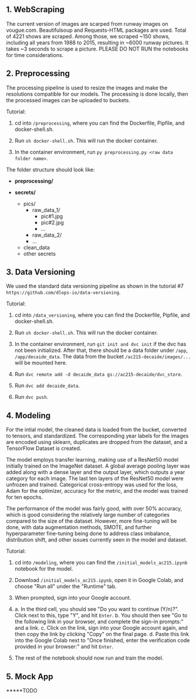 ## 1. WebScraping <br>

The current version of images are scarped from runway images on vougue.com. Beautifulsoup and Requests-HTML packages are used. Total of 4221 shows are scraped. Among those, we scraped ~150 shows, including all years from 1988 to 2015, resulting in ~6000 runway pictures. It takes ~3 seconds to scrape a picture. PLEASE DO NOT RUN the notebooks for time considerations.

## 2. Preprocessing

The processing pipeline is used to resize the images and make the resolutions compatible for our models. The processing is done locally, then the processed images can be uploaded to buckets.

Tutorial:

1) cd into `/preprocessing`, where you can find the Dockerfile, Pipfile, and docker-shell.sh.

2) Run `sh docker-shell.sh`. This will run the docker container.

3) In the container environment, run `py preprocessing.py <raw data folder name>`.

The folder structure should look like:

* **preprocessing/** 
    
* **secrets/**
    * pics/
      * raw_data_1/
        * pic#1.jpg
        * pic#2.jpg
        * ...
      * raw_data_2/
      * ...
    * clean_data
    * other secrets

## 3. Data Versioning

We used the standard data versioning pipeline as shown in the tutorial #7 `https://github.com/dlops-io/data-versioning`.

Tutorial:

1) cd into `/data_versioning`, where you can find the Dockerfile, Pipfile, and docker-shell.sh.

2) Run `sh docker-shell.sh`. This will run the docker container.

3) In the container environment, run `git init and dvc init` if the dvc has not been initialized. After that, there should be a data folder under `/app`, `/app/decaide_data`. The data from the bucket `/ac215-decaide/images/...` will be mounted here.

4) Run `dvc remote add -d decaide_data gs://ac215-decaide/dvc_store`.

5) Run `dvc add decaide_data`.

6) Run `dvc push`.


## 4. Modeling

For the intial model, the cleaned data is loaded from the bucket, converted to tensors, and standardized. The corresponding year labels for the images are encoded using sklearn, duplicates are dropped from the dataset, and a TensorFlow Dataset is created. 

The model employs transfer learning, making use of a ResNet50 model initially trained on the ImageNet dataset. A global average pooling layer was added along with a dense layer and the output layer, which outputs a year category for each image. The last ten layers of the ResNet50 model were unfrozen and trained. Categorical cross-entropy was used for the loss, Adam for the optimizer, accuracy for the metric, and the model was trained for ten epochs. 

The performance of the model was fairly good, with over 50% accuracy, which is good considering the relatively large number of categories compared to the size of the dataset. However, more fine-tuning will be done, with data augmentation methods, SMOTE, and further hyperparameter fine-tuning being done to address class imbalance, distribution shift, and other issues currently seen in the model and dataset. 

Tutorial:

1) cd into `/modeling`, where you can find the `/initial_models_ac215.ipynb` notebook for the model.

2) Download `/initial_models_ac215.ipynb`, open it in Google Colab, and choose "Run all" under the "Runtime" tab.

3) When prompted, sign into your Google account.

4) a. In the third cell, you should see "Do you want to continue (Y/n)?". Click next to this, type "Y", and hit `Enter`.
   b. You should then see "Go to the following link in your browser, and complete the sign-in prompts:" and a link.
   c. Click on the link, sign into your Google account again, and then copy the link by clicking "Copy" on the final page.
   d. Paste this link into the Google Colab next to "Once finished, enter the verification code provided in your browser:" and hit `Enter`. 

5) The rest of the notebook should now run and train the model. 

## 5. Mock App

*****TODO
